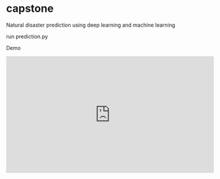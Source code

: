 # capstone
Natural disaster prediction using deep learning and machine learning

run prediction.py 

Demo
<iframe width="560" height="315" src="https://www.youtube.com/embed/Gad5vz1Pkcc" title="YouTube video player" frameborder="0" allow="accelerometer; autoplay; clipboard-write; encrypted-media; gyroscope; picture-in-picture; web-share" allowfullscreen></iframe>
